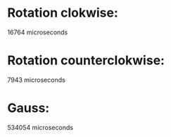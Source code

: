 # Rotation clokwise:

16764 microseconds

# Rotation counterclokwise:

7943 microseconds

# Gauss:

534054 microseconds

